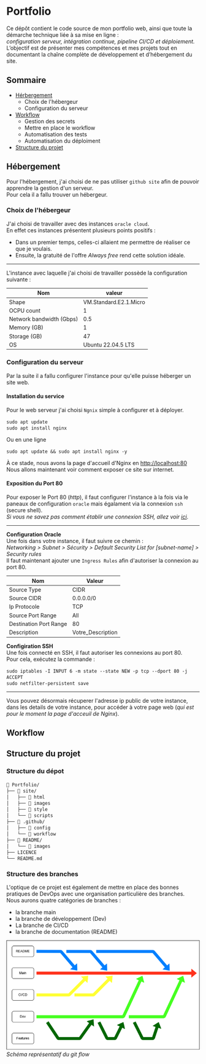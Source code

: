 # Portfolio
Ce dépôt contient le code source de mon portfolio web, ainsi que toute la démarche technique liée à sa mise en ligne :  
*configuration serveur, intégration continue, pipeline CI/CD et déploiement.*  
L’objectif est de présenter mes compétences et mes projets tout en documentant la chaîne complète de développement et d’hébergement du site.
## Sommaire
* [Hérbergement](#Hébergement)
  * Choix de l'hébergeur
  * Configuration du serveur
* [Workflow](#Workflow)
  * Gestion des secrets
  * Mettre en place le workflow
  * Automatisation des tests
  * Automatisation du déploiment
* [Structure du projet](#Structure-du-projet)
## Hébergement
Pour l'hébergement, j'ai choisi de ne pas utiliser `github site` afin de pouvoir apprendre la gestion d'un serveur.  
Pour cela il a fallu trouver un hébergeur.
### Choix de l'hébergeur
J'ai choisi de travailler avec des instances `oracle cloud`.  
En effet ces instances présentent plusieurs points positifs : 
* Dans un premier temps, celles-ci allaient me permettre de réaliser ce que je voulais.
* Ensuite, la gratuité de l'offre *Always free* rend cette solution idéale.
---
L'instance avec laquelle j'ai choisi de travailler possède la configuration suivante :

| Nom | valeur |
| --- | --- |
| Shape | VM.Standard.E2.1.Micro |
| OCPU count | 1 |
| Network bandwidth (Gbps) | 0.5 |
| Memory (GB) | 1 |
| Storage (GB) | 47 |
| OS | Ubuntu 22.04.5 LTS |

### Configuration du serveur
Par la suite il a fallu configurer l'instance pour qu'elle puisse héberger un site web.
#### Installation du service
Pour le web serveur j'ai choisi `Ngnix` simple à configurer et à déployer.  
```console
sudo apt update
sudo apt install nginx
```
Ou en une ligne
```console
sudo apt update && sudo apt install nginx -y
```
À ce stade, nous avons la page d'accueil d'Nginx en [http://localhost:80](http://localhost:80)  
Nous allons maintenant voir comment exposer ce site sur internet.

#### Exposition du Port 80
Pour exposer le Port 80 (*http*), il faut configurer l'instance à la fois via le paneaux de configuration `oracle` mais égalament via la connexion `ssh` (secure shell).  
*Si vous ne savez pas comment établir une connexion SSH, allez voir [ici](https://docs.oracle.com/en-us/iaas/Content/Compute/tutorials/first-linux-instance/overview.htm#connect-to-vm-instance)*.  

---
**Configuration Oracle**  
Une fois dans votre instance, il faut suivre ce chemin :  
*Networking > Subnet > Sécurity > Default Security List for [subnet-name] > Security rules*  
Il faut maintenant ajouter une `Ingress Rules` afin d'autoriser la connexion au port 80.

| Nom | Valeur |
| --- | --- |
| Source Type | CIDR |
| Source CIDR | 0.0.0.0/0 |
| Ip Protocole | TCP |
| Source Port Range | All |
| Destination Port Range | 80 |
| Description | Votre_Description |

**Configiration SSH**  
Une fois connecté en SSH, il faut autoriser les connexions au port 80.  
Pour cela, exécutez la commande : 
```console
sudo iptables -I INPUT 6 -m state --state NEW -p tcp --dport 80 -j ACCEPT
sudo netfilter-persistent save
```
---
Vous pouvez désormais récuperer l'adresse ip public de votre instance, dans les details de votre instance, pour accéder à votre page web (*qui est pour le moment la page d'acceuil de Nginx*).

## Workflow
## Structure du projet
### Structure du dépot
```
📁 Portfolio/
├── 📂 site/
│   ├── 📂 html
│   ├── 📂 images
│   ├── 📂 style
│   └── 📂 scripts
├── 📂 .github/
│   ├── 📂 config
│   └── 📂 workflow
├── 📂 README/
│   └── 📂 images
├── LICENCE
└── README.md
```
### Structure des branches
L'optique de ce projet est également de mettre en place des bonnes pratiques de DevOps avec une organisation particulière des branches.  
Nous aurons quatre catégories de branches : 
* la branche main
* la branche de développement (Dev)
* La branche de CI/CD
* la branche de documentation (README)

![](README/images/workflow.png)  
*Schéma représentatif du git flow*
